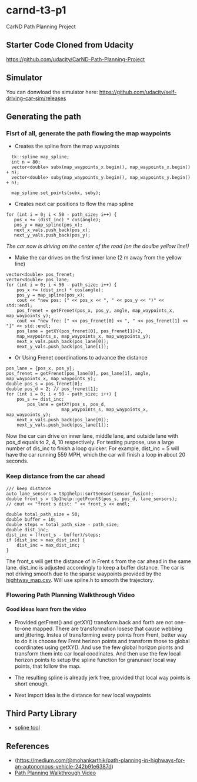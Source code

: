 # carnd-t3-p1
CarND Path Planning Project

## Starter Code Cloned from Udacity
https://github.com/udacity/CarND-Path-Planning-Project

## Simulator
You can donwload the simulator here: https://github.com/udacity/self-driving-car-sim/releases



## Generating the path
### Fisrt of all, generate the path flowing the map waypoints
* Creates the spline from the map waypoints
```
  tk::spline map_spline;
  int n = 80;
  vector<double> subx(map_waypoints_x.begin(), map_waypoints_x.begin() + n);
  vector<double> suby(map_waypoints_y.begin(), map_waypoints_y.begin() + n);

  map_spline.set_points(subx, suby);
```
* Creates next car positions to flow the map spline
```
for (int i = 0; i < 50 - path_size; i++) {
   pos_x += (dist_inc) * cos(angle);
   pos_y = map_spline(pos_x);
   next_x_vals.push_back(pos_x);
   next_y_vals.push_back(pos_y);
```
   _The car now is driving on the center of the road (on the doulbe yellow line!)_ 
* Make the car drives on the first inner lane (2 m away from the yellow line)
```
vector<double> pos_frenet;
vector<double> pos_lane;
for (int i = 0; i < 50 - path_size; i++) {
    pos_x += (dist_inc) * cos(angle);
    pos_y = map_spline(pos_x);
    cout << "new pos: (" << pos_x << ", " << pos_y << ")" << std::endl;
    pos_frenet = getFrenet(pos_x, pos_y, angle, map_waypoints_x, map_waypoints_y);
    cout << "new fre: [" << pos_frenet[0] << ", " << pos_frenet[1] << "]" << std::endl;
    pos_lane = getXY(pos_frenet[0], pos_frenet[1]+2,
    map_waypoints_s, map_waypoints_x, map_waypoints_y);
    next_x_vals.push_back(pos_lane[0]);
    next_y_vals.push_back(pos_lane[1]);
```
* Or Using Frenet coordinations to advance the distance
```
pos_lane = {pos_x, pos_y};
pos_frenet = getFrenet(pos_lane[0], pos_lane[1], angle, map_waypoints_x, map_waypoints_y);
double pos_s = pos_frenet[0];
double pos_d = 2; // pos_frenet[1];
for (int i = 0; i < 50 - path_size; i++) {
    pos_s += dist_inc;
		pos_lane = getXY(pos_s, pos_d,
                     map_waypoints_s, map_waypoints_x, map_waypoints_y);
    next_x_vals.push_back(pos_lane[0]);
    next_y_vals.push_back(pos_lane[1]);
```
Now the car can drive on inner lane, middle lane, and outside lane with pos_d equals to 2, 4, 10 respectively. For testing purpose, use a large number of dis_inc to finish a loop quicker. For example, dist_inc = 5 will have the car running 559 MPH, which the car will finish a loop in about 20 seconds.

### Keep distance from the car ahead
```
/// keep distance
auto lane_sensors = t3p1help::sortSensor(sensor_fusion);
double front_s = t3p1help::getFrontS(pos_s, pos_d, lane_sensors);
// cout << "front s dist: " << front_s << endl;

double total_path_size = 50;
double buffer = 10;
double steps = total_path_size - path_size;
double dist_inc;
dist_inc = (front_s - buffer)/steps;
if (dist_inc > max_dist_inc) {
    dist_inc = max_dist_inc;
}
```

The front_s will get the distance of in Frent s from the car ahead in the same lane. dist_inc is adjusted accordingly to keep a buffer distance.
The car is not driving smooth due to the sparse waypoints provided by the [hightway_map.csv](data/highway_map.csv). Will use spilne.h to smooth the trajectory.

### Flowering Path Planning Walkthrough Video
#### Good ideas learn from the video
* Provided getFrent() and getXY() transform back and forth are not one-to-one mapped. There are transformation losese that cause webbing and jittering. Instea of transforming every points from Frent, better way to do it is choose few Frent herizon points and transform those to global coordinates using getXY(). And use the few global horizon pionts and transform them into car local coodinates. And then use the few local horizon points to setup the spline function for granunaer local way points, that follow the map.

* The resulting spline is already jerk free, provided that local way points is short enough.
* Next import idea is the distance for new local waypoints
  


## Third Party Library
* [spline tool](http://kluge.in-chemnitz.de/opensource/spline/)

## References
* (https://medium.com/@mohankarthik/path-planning-in-highways-for-an-autonomous-vehicle-242b91e6387d)
* [Path Planning Walkthrough Video](https://www.youtube.com/watch?v=3QP3hJHm4WM&feature=youtu.be)
